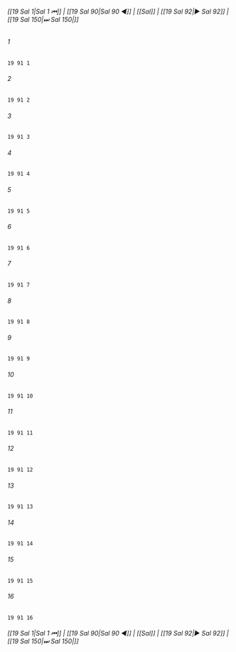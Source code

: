 
###### [[19 Sal 1|Sal 1 ⏮]] | [[19 Sal 90|Sal 90 ◀]] | [[Sal]] | [[19 Sal 92|▶ Sal 92]] | [[19 Sal 150|⏭ Sal 150|]]

###### 1
``` verse
19 91 1 
```
###### 2
``` verse
19 91 2 
```
###### 3
``` verse
19 91 3 
```
###### 4
``` verse
19 91 4 
```
###### 5
``` verse
19 91 5 
```
###### 6
``` verse
19 91 6 
```
###### 7
``` verse
19 91 7 
```
###### 8
``` verse
19 91 8 
```
###### 9
``` verse
19 91 9 
```
###### 10
``` verse
19 91 10 
```
###### 11
``` verse
19 91 11 
```
###### 12
``` verse
19 91 12 
```
###### 13
``` verse
19 91 13 
```
###### 14
``` verse
19 91 14 
```
###### 15
``` verse
19 91 15 
```
###### 16
``` verse
19 91 16 
```

###### [[19 Sal 1|Sal 1 ⏮]] | [[19 Sal 90|Sal 90 ◀]] | [[Sal]] | [[19 Sal 92|▶ Sal 92]] | [[19 Sal 150|⏭ Sal 150|]]


